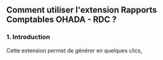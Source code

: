 ## Comment utiliser l'extension Rapports Comptables OHADA - RDC ?

### 1. Introduction

Cette extension permet de générer en quelques clics, 

